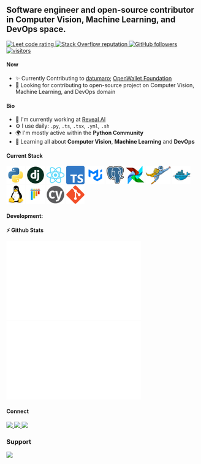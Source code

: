 ## Software engineer and open-source contributor in Computer Vision, Machine Learning, and DevOps space.

<p align="left">
  <a href="https://leetcode.com/ibraym/">
    <img src="https://cp-logo.vercel.app/leetcode/ibraym" alt="Leet code rating" />
  </a>
  <!-- <a href="https://codeforces.com/profile/ibraym">
    <img src="https://raw.githubusercontent.com/ibraym/cf-stats/main/output/rating.svg" alt="Code forces rating" />
  </a> -->
  <a href="https://stackoverflow.com/users/21745023/ibraym">
    <img alt="Stack Overflow reputation" src="https://img.shields.io/stackexchange/stackoverflow/r/21745023?color=orange&label=reputation&logo=stackoverflow">
  </a>
  <a href="https://github.com/ibraym?tab=followers">
    <img alt="GitHub followers" src="https://img.shields.io/github/followers/ibraym?color=green&logo=github">
  </a>
  <a href="https://github.com/ibraym/">
    <img src="https://komarev.com/ghpvc/?username=ibraym" alt="visitors" />
  </a>

</p>

#### Now

- ✨ Currently Contributing to [datumaro](https://github.com/openvinotoolkit/datumaro); [
  OpenWallet Foundation ](https://github.com/openwallet-foundation)
- :calendar: Looking for contributing to open-source project on Computer Vision, Machine Learning, and DevOps domain

#### Bio

- 🏢 I'm currently working at [Reveal AI](http://revealai.de/)
- ⚙️ I use daily: `.py`, `.ts`, `.tsx`, `.yml`, `.sh`
- 🌍 I'm mostly active within the **Python Community**
- 🌱 Learning all about **Computer Vision**, **Machine Learning** and **DevOps**

#### Current Stack

<img height="48" src="img/python-original.svg" title="Python" alt="python"> <img height="48" src="img/django-icon-0.png" title="Django" alt="Django"> <img height="48" src="img/react-original.svg" title="Reactjs" alt="react"> <img height="48" src="img/typescript_logo.svg" title="TypeScript" alt="typescript"> <img height="48" src="img/material-ui.png" title="Material UI" alt="material ui"> <img height="48" src="img/postgresql-original.svg" title="Postgresql" alt="postgresql"> <img height="48" src="img/airflow.svg" title="Apache Airflow" alt="apache airflow"> <img height="48" src="img/nuclio.png" title="Nuclio" alt="nuclio"> <img height="48" src="img/docker-original.svg" title="Docker" alt="Docker"> <img height="48" src="img/linux-original.svg" title="Linux" alt="linux"> <img height="48" src="img/pytest-original.svg" title="Pytest" alt="pytest"> <img height="48" src="img/cypress.svg" title="Cypress" alt="cypress"> <img height="48" src="img/git-original.svg" title="Git" alt="git">

#### Development:

<b>⚡ Github Stats</b>

<p float="left">
<img height="205em" src="https://github.com/ibraym/github-stats/blob/master/generated/overview.svg#gh-dark-mode-only" />
<img height="205em" src="https://github.com/ibraym/github-stats/blob/master/generated/languages.svg#gh-dark-mode-only"/>
</p>

<!-- <b>&#128200; Competitive Programming</b>
<p float="left">
<img height="273em" src="https://leetcard.jacoblin.cool/ibraym?theme=light&font=Karma&ext=contest" />
<img height="280em" src="https://raw.githubusercontent.com/ibraym/cf-stats/main/output/light_card.svg" />
</p>

#### Recent Activity

<p><b> &#9749; Latest Medium Blogs</b></p>

<a target="_blank" href="https://github-readme-medium-recent-article.vercel.app/medium/@ibraym/0"><img src="https://github-readme-medium-recent-article.vercel.app/medium/@ibraym/0" alt="Latest medium article">

<a target="_blank" href="https://github-readme-medium-recent-article.vercel.app/medium/@ibraym/1"><img src="https://github-readme-medium-recent-article.vercel.app/medium/@ibraym/1" alt="Latest medium article"> </a> -->

#### Connect

<p left="center">
<a href="https://www.linkedin.com/in/ibraym/">
  <img src="https://img.shields.io/badge/linkedin-%230077B5.svg?&style=for-the-badge&logo=linkedin&logoColor=white" height=25>
</a>
<a href="https://t.me/ibraymh">
  <img src="https://img.shields.io/badge/Telegram-%2327a7e7?style=for-the-badge&logo=telegram&logoColor=white" height=25>
</a>
<a href="mailto:ibrahem.y.mouhamad@gmail.com">
  <img src="https://img.shields.io/badge/Gmail-D14836?style=for-the-badge&logo=gmail&logoColor=white" height=25>
</a>
</p>

### Support

<a href="https://www.buymeacoffee.com/ibraym"><img src="https://img.buymeacoffee.com/button-api/?text=Buy me a coffee&emoji=&slug=ibraym&button_colour=FFDD00&font_colour=000000&font_family=Cookie&outline_colour=000000&coffee_colour=ffffff" /></a>
